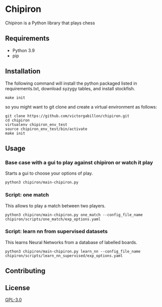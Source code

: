 # Chipiron

Chipiron is a Python library that plays chess


## Requirements

* Python 3.9
* pip

## Installation
The following command will install the python packaged listed in requirements.txt, download syzygy tables, and install stockfish.

```console
make init
```
so you might want to git clone and create a virtual environment as follows:
```console
git clone https://github.com/victorgabillon/chipiron.git
cd chipiron
virtualenv chipiron_env_test
source chipiron_env_test/bin/activate
make init
```
## Usage

### Base case with a gui to play against chipiron or watch it play 
Starts a gui to choose your options of play.
```console
python3 chipiron/main-chipiron.py 
```

### Script: one match
This allows to play a match between two players.
```console
python3 chipiron/main-chipiron.py one_match --config_file_name chipiron/scripts/one_match/exp_options.yaml
```

### Script: learn nn from supervised datasets 
This learns Neural Networks from a database of labelled boards.
```console
python3 chipiron/main-chipiron.py learn_nn --config_file_name chipiron/scripts/learn_nn_supervised/exp_options.yaml
```

## Contributing


## License
[GPL-3.0](https://choosealicense.com/licenses/gpl-3.0/)